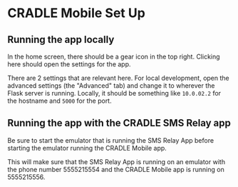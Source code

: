 # CRADLE Mobile Set Up

## Running the app locally

In the home screen, there should be a gear icon in the top right. Clicking here should open the settings for the app.

There are 2 settings that are relevant here. For local development, open the advanced settings (the "Advanced" tab) and change it to wherever the Flask server is running. Locally, it should be something like `10.0.02.2` for the hostname and `5000` for the port.

## Running the app with the CRADLE SMS Relay app

Be sure to start the emulator that is running the SMS Relay App before starting the emulator running the CRADLE Mobile app.

This will make sure that the SMS Relay App is running on an emulator with the phone number 5555215554 and the CRADLE Mobile app is running on 5555215556.
